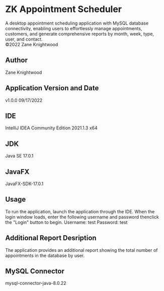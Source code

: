 # ZK Appointment Scheduler
A desktop appointment scheduling application with MySQL database connectivity, enabling users to effortlessly manage appointments, customers, and generate comprehensive reports by month, week, type, user, and contact.<br/>
&copy;2022 Zane Knightwood

## Author
Zane Knightwood

## Application Version and Date
v1.0.0
09/17/2022

## IDE
IntelliJ IDEA Community Edition 2021.1.3 x64

## JDK
Java SE 17.0.1

## JavaFX
JavaFX-SDK-17.0.1

## Usage
To run the application, launch the application through the IDE.
When the login window loads, enter the following username and password thenclick the "Login" button to begin.
Username: test
Password: test

## Additional Report Desription
The application provides an additional report showing the total number of appointments in the database by user.

## MySQL Connector
mysql-connector-java-8.0.22
